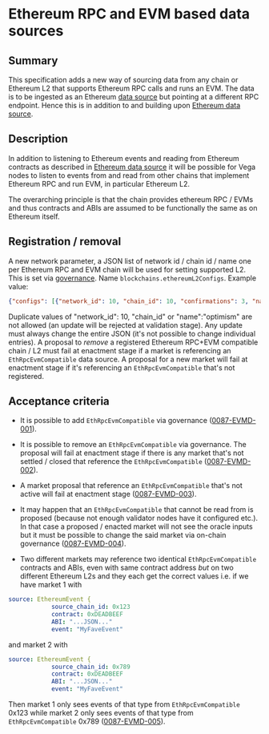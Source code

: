 # Ethereum RPC and EVM based data sources

## Summary

This specification adds a new way of sourcing data from any chain or Ethereum L2 that supports Ethereum RPC calls and runs an EVM.
The data is to be ingested as an Ethereum [data source](./0045-DSRC-data_sourcing.md) but pointing at a different RPC endpoint.
Hence this is in addition to and building upon [Ethereum data source](./0082-ETHD-ethereum-data-source.md).

## Description

In addition to listening to Ethereum events and reading from Ethereum contracts as described in [Ethereum data source](./0082-ETHD-ethereum-data-source.md) it will be possible for Vega nodes to listen to events from and read from other chains that implement Ethereum RPC and run EVM, in particular Ethereum L2.

The overarching principle is that the chain provides ethereum RPC / EVMs and thus contracts and ABIs are assumed to be functionally the same as on Ethereum itself.

## Registration / removal

A new network parameter, a JSON list of network id / chain id / name one per Ethereum RPC and EVM chain will be used for setting supported L2. This is set via [governance](./0028-GOVE-governance.md).
Name `blockchains.ethereumL2Configs`.
Example value:

```json
{"configs": [{"network_id": 10, "chain_id": 10, "confirmations": 3, "name":"optimism"}]}
```

Duplicate values of "network_id": 10, "chain_id" or  "name":"optimism" are not allowed (an update will be rejected at validation stage).
Any update must always change the entire JSON (it's not possible to change individual entries).
A proposal to *remove* a registered Ethereum RPC+EVM compatible chain / L2 must fail at enactment stage if a market is referencing an `EthRpcEvmCompatible` data source.
A proposal for a new market will fail at enactment stage if it's referencing an `EthRpcEvmCompatible` that's not registered.


## Acceptance criteria

- It is possible to add `EthRpcEvmCompatible` via governance (<a name="0087-EVMD-001" href="#0087-EVMD-001">0087-EVMD-001</a>).

- It is possible to remove an `EthRpcEvmCompatible` via governance. The proposal will fail at enactment stage if there is any market that's not settled / closed that reference the `EthRpcEvmCompatible` (<a name="0087-EVMD-002" href="#0087-EVMD-002">0087-EVMD-002</a>).

- A market proposal that reference an `EthRpcEvmCompatible` that's not active will fail at enactment stage (<a name="0087-EVMD-003" href="#0087-EVMD-003">0087-EVMD-003</a>).

- It may happen that an `EthRpcEvmCompatible` that cannot be read from is proposed (because not enough validator nodes have it configured etc.). In that case a proposed / enacted market will not see the oracle inputs but it must be possible to change the said market via on-chain governance (<a name="0087-EVMD-004" href="#0087-EVMD-004">0087-EVMD-004</a>).

- Two different markets may reference two identical `EthRpcEvmCompatible` contracts and ABIs, even with same contract address *but* on two different Ethereum L2s and they each get the correct values i.e. if we have market 1 with

```yaml
source: EthereumEvent {
			source_chain_id: 0x123
            contract: 0xDEADBEEF
			ABI: "...JSON..."
			event: "MyFaveEvent"
```

and market 2 with

```yaml
source: EthereumEvent {
			source_chain_id: 0x789
            contract: 0xDEADBEEF
			ABI: "...JSON..."
			event: "MyFaveEvent"
```

Then market 1 only sees events of that type from `EthRpcEvmCompatible` 0x123 while market 2 only sees events of that type from `EthRpcEvmCompatible` 0x789 (<a name="0087-EVMD-005" href="#0087-EVMD-005">0087-EVMD-005</a>).
